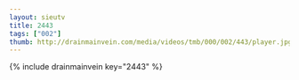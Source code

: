 ```yaml
--- 
layout: sieutv
title: 2443
tags: ["002"]
thumb: http://drainmainvein.com/media/videos/tmb/000/002/443/player.jpg
---
```

{% include drainmainvein key="2443" %} 
